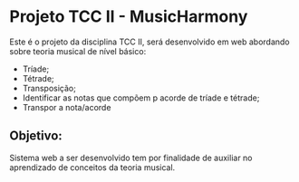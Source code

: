 # Projeto TCC II - MusicHarmony

Este é o projeto da disciplina TCC II, será desenvolvido em web abordando sobre teoria musical de nível básico:

- Tríade;
- Tétrade;
- Transposição;
- Identificar as notas que compõem p acorde de tríade e tétrade;
- Transpor a nota/acorde

## Objetivo:
Sistema web a ser desenvolvido tem por finalidade de auxiliar no aprendizado de
conceitos da teoria musical.




